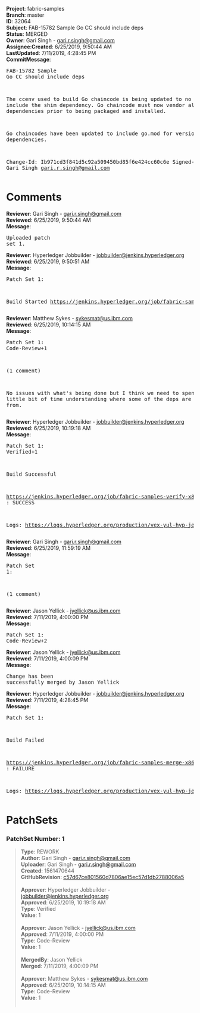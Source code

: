 <strong>Project</strong>: fabric-samples</br><strong>Branch</strong>: master<br><strong>ID</strong>: 32064<br><strong>Subject</strong>: FAB-15782 Sample Go CC should include deps<br><strong>Status</strong>: MERGED<br><strong>Owner</strong>: Gari Singh - gari.r.singh@gmail.com<br><strong>Assignee</strong>:<strong>Created</strong>: 6/25/2019, 9:50:44 AM<br><strong>LastUpdated</strong>: 7/11/2019, 4:28:45 PM<br><strong>CommitMessage</strong>:<br><pre>FAB-15782 Sample Go CC should include deps

The ccenv used to build Go chaincode is being
updated to no longer include the shim
dependency.  Go chaincode must now vendor
all of its dependencies prior to being
packaged and installed.

Go chaincodes have been updated to include
go.mod for versioned dependencies.

Change-Id: Ib971cd3f841d5c92a509450bd85f6e424cc60c6e
Signed-off-by: Gari Singh <gari.r.singh@gmail.com>
</pre><h1>Comments</h1><strong>Reviewer</strong>: Gari Singh - gari.r.singh@gmail.com<br><strong>Reviewed</strong>: 6/25/2019, 9:50:44 AM<br><strong>Message</strong>: <pre>Uploaded patch set 1.</pre><strong>Reviewer</strong>: Hyperledger Jobbuilder - jobbuilder@jenkins.hyperledger.org<br><strong>Reviewed</strong>: 6/25/2019, 9:50:51 AM<br><strong>Message</strong>: <pre>Patch Set 1:

Build Started https://jenkins.hyperledger.org/job/fabric-samples-verify-x86_64/314/</pre><strong>Reviewer</strong>: Matthew Sykes - sykesmat@us.ibm.com<br><strong>Reviewed</strong>: 6/25/2019, 10:14:15 AM<br><strong>Message</strong>: <pre>Patch Set 1: Code-Review+1

(1 comment)

No issues with what's being done but I think we need to spend a little bit of time understanding where some of the deps are coming from.</pre><strong>Reviewer</strong>: Hyperledger Jobbuilder - jobbuilder@jenkins.hyperledger.org<br><strong>Reviewed</strong>: 6/25/2019, 10:19:18 AM<br><strong>Message</strong>: <pre>Patch Set 1: Verified+1

Build Successful 

https://jenkins.hyperledger.org/job/fabric-samples-verify-x86_64/314/ : SUCCESS

Logs: https://logs.hyperledger.org/production/vex-yul-hyp-jenkins-3/fabric-samples-verify-x86_64/314</pre><strong>Reviewer</strong>: Gari Singh - gari.r.singh@gmail.com<br><strong>Reviewed</strong>: 6/25/2019, 11:59:19 AM<br><strong>Message</strong>: <pre>Patch Set 1:

(1 comment)</pre><strong>Reviewer</strong>: Jason Yellick - jyellick@us.ibm.com<br><strong>Reviewed</strong>: 7/11/2019, 4:00:00 PM<br><strong>Message</strong>: <pre>Patch Set 1: Code-Review+2</pre><strong>Reviewer</strong>: Jason Yellick - jyellick@us.ibm.com<br><strong>Reviewed</strong>: 7/11/2019, 4:00:09 PM<br><strong>Message</strong>: <pre>Change has been successfully merged by Jason Yellick</pre><strong>Reviewer</strong>: Hyperledger Jobbuilder - jobbuilder@jenkins.hyperledger.org<br><strong>Reviewed</strong>: 7/11/2019, 4:28:45 PM<br><strong>Message</strong>: <pre>Patch Set 1:

Build Failed 

https://jenkins.hyperledger.org/job/fabric-samples-merge-x86_64/77/ : FAILURE

Logs: https://logs.hyperledger.org/production/vex-yul-hyp-jenkins-3/fabric-samples-merge-x86_64/77</pre><h1>PatchSets</h1><h3>PatchSet Number: 1</h3><blockquote><strong>Type</strong>: REWORK<br><strong>Author</strong>: Gari Singh - gari.r.singh@gmail.com<br><strong>Uploader</strong>: Gari Singh - gari.r.singh@gmail.com<br><strong>Created</strong>: 1561470644<br><strong>GitHubRevision</strong>: [c57d67ce801560d7806ae15ec57d1db2788006a5](https://github.com/hyperledger/fabric-samples/commit/c57d67ce801560d7806ae15ec57d1db2788006a5)<br><br><strong>Approver</strong>: Hyperledger Jobbuilder - jobbuilder@jenkins.hyperledger.org<br><strong>Approved</strong>: 6/25/2019, 10:19:18 AM<br><strong>Type</strong>: Verified<br><strong>Value</strong>: 1<br><br><strong>Approver</strong>: Jason Yellick - jyellick@us.ibm.com<br><strong>Approved</strong>: 7/11/2019, 4:00:00 PM<br><strong>Type</strong>: Code-Review<br><strong>Value</strong>: 1<br><br><strong>MergedBy</strong>: Jason Yellick<br><strong>Merged</strong>: 7/11/2019, 4:00:09 PM<br><br><strong>Approver</strong>: Matthew Sykes - sykesmat@us.ibm.com<br><strong>Approved</strong>: 6/25/2019, 10:14:15 AM<br><strong>Type</strong>: Code-Review<br><strong>Value</strong>: 1<br><br></blockquote>